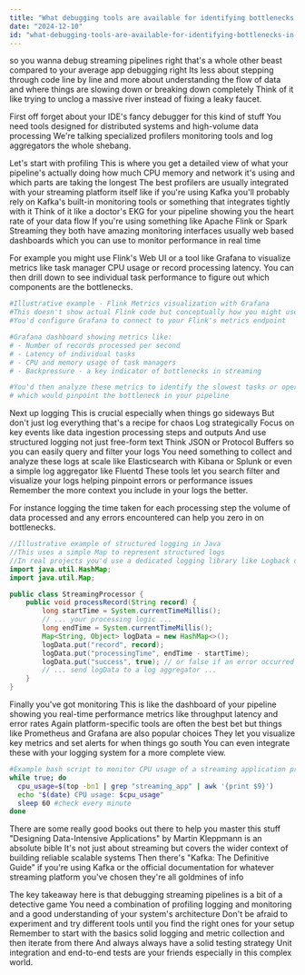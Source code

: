 ```yaml
---
title: "What debugging tools are available for identifying bottlenecks in streaming pipelines?"
date: "2024-12-10"
id: "what-debugging-tools-are-available-for-identifying-bottlenecks-in-streaming-pipelines"
---
```


 so you wanna debug streaming pipelines right  that's a whole other beast compared to your average app debugging  right  Its less about stepping through code line by line and more about understanding the flow of data and where things are slowing down or breaking down completely  Think of it like trying to unclog a massive river instead of fixing a leaky faucet.

First off forget about your IDE's fancy debugger for this kind of stuff  You need tools designed for distributed systems and high-volume data processing  We're talking specialized profilers monitoring tools and log aggregators the whole shebang.

Let's start with profiling  This is where you get a detailed view of what your pipeline's actually doing  how much CPU memory and network it's using  and which parts are taking the longest  The best profilers are usually integrated with your streaming platform itself  like if you're using Kafka you'll probably rely on Kafka's built-in monitoring tools or something that integrates tightly with it  Think of it like a doctor's EKG for your pipeline  showing you the heart rate of your data flow  If you're using something like Apache Flink or Spark Streaming they both have amazing monitoring interfaces usually web based dashboards which you can use to monitor performance in real time

For example you might use Flink's Web UI or a tool like Grafana to visualize metrics like task manager CPU usage or record processing latency.  You can then drill down to see individual task performance to figure out which components are the bottlenecks.

```python
#Illustrative example - Flink Metrics visualization with Grafana
#This doesn't show actual Flink code but conceptually how you might use Grafana
#You'd configure Grafana to connect to your Flink's metrics endpoint

#Grafana dashboard showing metrics like:
# - Number of records processed per second
# - Latency of individual tasks
# - CPU and memory usage of task managers
# - Backpressure - a key indicator of bottlenecks in streaming

#You'd then analyze these metrics to identify the slowest tasks or operators
# which would pinpoint the bottleneck in your pipeline
```

Next up  logging  This is crucial especially when things go sideways  But don't just log everything  that's a recipe for chaos  Log strategically  Focus on key events like data ingestion processing steps and outputs  And use structured logging  not just free-form text  Think JSON or Protocol Buffers so you can easily query and filter your logs  You need something to collect and analyze these logs at scale  like Elasticsearch with Kibana or Splunk  or even a simple log aggregator like Fluentd  These tools let you search filter and visualize your logs helping pinpoint errors or performance issues  Remember the more context you include in your logs the better.

For instance logging the time taken for each processing step the volume of data processed and any errors encountered can help you zero in on bottlenecks.

```java
//Illustrative example of structured logging in Java
//This uses a simple Map to represent structured logs 
//In real projects you'd use a dedicated logging library like Logback or SLF4j
import java.util.HashMap;
import java.util.Map;

public class StreamingProcessor {
    public void processRecord(String record) {
        long startTime = System.currentTimeMillis();
        // ... your processing logic ...
        long endTime = System.currentTimeMillis();
        Map<String, Object> logData = new HashMap<>();
        logData.put("record", record);
        logData.put("processingTime", endTime - startTime);
        logData.put("success", true); // or false if an error occurred
        // ... send logData to a log aggregator ...
    }
}
```

Finally you've got monitoring  This is like the dashboard of your pipeline showing you real-time performance metrics like throughput latency and error rates  Again platform-specific tools are often the best bet  but things like Prometheus and Grafana are also popular choices  They let you visualize key metrics and set alerts for when things go south  You can even integrate these with your logging system for a more complete view.


```bash
#Example bash script to monitor CPU usage of a streaming application process (Illustrative)
while true; do
  cpu_usage=$(top -bn1 | grep "streaming_app" | awk '{print $9}')
  echo "$(date) CPU usage: $cpu_usage"
  sleep 60 #check every minute
done
```

There are some really good books out there to help you master this stuff   "Designing Data-Intensive Applications" by Martin Kleppmann is an absolute bible  It's not just about streaming but covers the wider context of building reliable scalable systems  Then there's "Kafka: The Definitive Guide" if you're using Kafka  or the official documentation for whatever streaming platform you've chosen they're all goldmines of info


The key takeaway here is that debugging streaming pipelines is a bit of a detective game   You need a combination of profiling logging and monitoring  and  a good understanding of your system's architecture  Don't be afraid to experiment and try different tools until you find the right ones for your setup  Remember to start with the basics solid logging and metric collection and then iterate from there  And always  always have a solid testing strategy  Unit integration and end-to-end tests are your friends  especially in this complex world.
